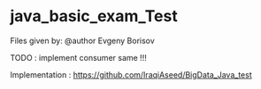 # java_basic_exam_Test

Files given by:
@author Evgeny Borisov

TODO : implement consumer same !!!

Implementation : https://github.com/IraqiAseed/BigData_Java_test

